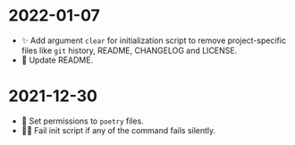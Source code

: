 # 2022-01-07
* ✨ Add argument `clear` for initialization script to remove project-specific files like `git` 
  history, README, CHANGELOG 
  and LICENSE.
* 📝 Update README.
# 2021-12-30
* 🐛 Set permissions to `poetry` files.
* 🧑‍💻 Fail init script if any of the command fails silently.